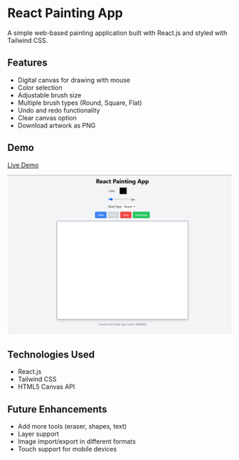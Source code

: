 # React Painting App

A simple web-based painting application built with React.js and styled with Tailwind CSS.

## Features

- Digital canvas for drawing with mouse
- Color selection
- Adjustable brush size
- Multiple brush types (Round, Square, Flat)
- Undo and redo functionality
- Clear canvas option
- Download artwork as PNG

## Demo

[Live Demo](https://your-deployment-link-here.com)

![React Painting App Screenshot](screenshot.png)

## Technologies Used

- React.js
- Tailwind CSS
- HTML5 Canvas API

## Future Enhancements

- Add more tools (eraser, shapes, text)
- Layer support
- Image import/export in different formats
- Touch support for mobile devices
